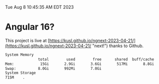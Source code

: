 Tue Aug  8 10:45:35 AM EDT 2023

# Angular 16?


This project is live at [https://kusl.github.io/ngnext-2023-04-21/](https://kusl.github.io/ngnext-2023-04-21/ "next!") thanks to Github.

```bash
System Memory
               total        used        free      shared  buff/cache   available
Mem:            15Gi       2.9Gi       3.6Gi       517Mi       8.8Gi        11Gi
Swap:          8.0Gi       992Mi       7.0Gi
System Storage
715M	.

